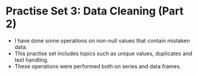 # Practise Set 3: Data Cleaning (Part 2)
* I have done some operations on non-null values that contain mistaken data.
* This practise set includes topics such as unique values, duplicates and text handling.
* These operations were performed both on series and data frames.
